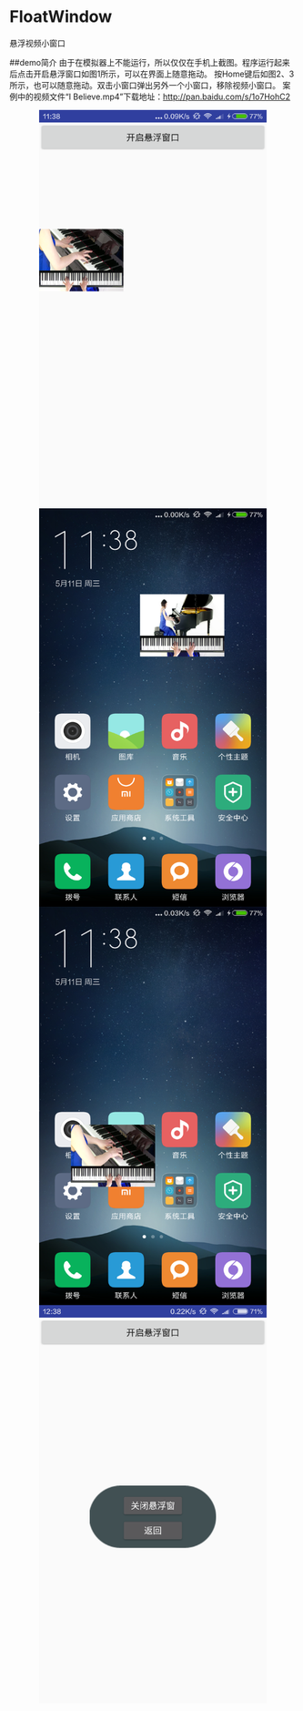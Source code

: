 # FloatWindow
悬浮视频小窗口

##demo简介
由于在模拟器上不能运行，所以仅仅在手机上截图。程序运行起来后点击开启悬浮窗口如图1所示，可以在界面上随意拖动。
按Home键后如图2、3所示，也可以随意拖动。双击小窗口弹出另外一个小窗口，移除视频小窗口。
案例中的视频文件“I Believe.mp4”下载地址：http://pan.baidu.com/s/1o7HohC2
<div align="center">
<img src="https://github.com/DyncKathline/FloatWindow/blob/master/screenshots/1.png" width = "400" height = "700" alt="图片1" align=center />
</div>
<div align="center">
<img src="https://github.com/DyncKathline/FloatWindow/blob/master/screenshots/2.png" width = "400" height = "700" alt="图片1" align=center />
</div>
<div align="center">
<img src="https://github.com/DyncKathline/FloatWindow/blob/master/screenshots/3.png" width = "400" height = "700" alt="图片1" align=center />
</div>
<div align="center">
<img src="https://github.com/DyncKathline/FloatWindow/blob/master/screenshots/4.png" width = "400" height = "700" alt="图片1" align=center />
</div>
